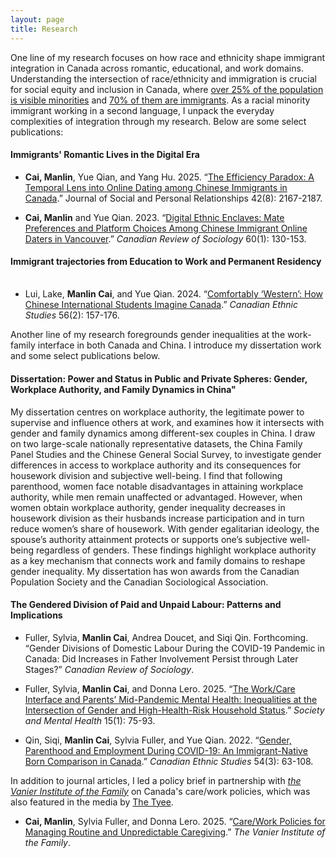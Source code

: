 ```yaml
---
layout: page
title: Research 
---
```


One line of my research focuses on how race and ethnicity shape immigrant integration in Canada across romantic, educational, and work domains. Understanding the intersection of race/ethnicity and immigration is crucial for social equity and inclusion in Canada, where [over 25% of the population is visible minorities](https://www150.statcan.gc.ca/n1/daily-quotidien/221026/dq221026b-eng.htm) and [70% of them are immigrants](https://www150.statcan.gc.ca/n1/pub/12-581-x/2023001/sec2-eng.htm). As a racial minority immigrant working in a second language, I unpack the everyday complexities of integration through my research. Below are some select publications:


#### Immigrants' Romantic Lives in the Digital Era

- **Cai, Manlin**, Yue Qian, and Yang Hu. 2025. “[The Efficiency Paradox: A Temporal Lens into Online Dating among Chinese Immigrants in Canada](https://doi.org/10.1177/02654075251339257).” Journal of Social and Personal Relationships 42(8): 2167-2187.

- **Cai, Manlin** and Yue Qian. 2023. “[Digital Ethnic Enclaves: Mate Preferences and Platform Choices Among Chinese Immigrant Online Daters in Vancouver](https://doi.org/10.1111/cars.12414).” *Canadian Review of Sociology* 60(1): 130-153. 


#### Immigrant trajectories from Education to Work and Permanent Residency
<span aria-hidden="true" style="display:block;height:0.15rem;line-height:0">&nbsp;</span>
- Lui, Lake, **Manlin Cai**, and Yue Qian. 2024. “[Comfortably ‘Western’: How Chinese International Students Imagine Canada](https://muse.jhu.edu/article/934427).” *Canadian Ethnic Studies* 56(2): 157-176.


Another line of my research foregrounds gender inequalities at the work-family interface in both Canada and China. I introduce my dissertation work and some select publications below.

#### Dissertation: Power and Status in Public and Private Spheres: Gender, Workplace Authority, and Family Dynamics in China"

My dissertation centres on workplace authority, the legitimate power to supervise and influence others at work, and examines how it intersects with gender and family dynamics among different-sex couples in China. I draw on two large-scale nationally representative datasets, the China Family Panel Studies and the Chinese General Social Survey, to investigate gender differences in access to workplace authority and its consequences for housework division and subjective well-being. I find that following parenthood, women face notable disadvantages in attaining workplace authority, while men remain unaffected or advantaged. However, when women obtain workplace authority, gender inequality decreases in housework division as their husbands increase participation and in turn reduce women’s share of housework. With gender egalitarian ideology, the spouse’s authority attainment protects or supports one’s subjective well-being regardless of genders. These findings highlight workplace authority as a key mechanism that connects work and family domains to reshape gender inequality. My dissertation has won awards from the Canadian Population Society and the Canadian Sociological Association. 

#### The Gendered Division of Paid and Unpaid Labour: Patterns and Implications

- Fuller, Sylvia, **Manlin Cai**, Andrea Doucet, and Siqi Qin. Forthcoming. “Gender Divisions of Domestic Labour During the COVID-19 Pandemic in Canada: Did Increases in Father Involvement Persist through Later Stages?” *Canadian Review of Sociology*.

- Fuller, Sylvia, **Manlin Cai**, and Donna Lero. 2025. “[The Work/Care Interface and Parents’ Mid-Pandemic Mental Health: Inequalities at the Intersection of Gender and High-Health-Risk Household Status](https://doi.org/10.1177/21568693231223549).” *Society and Mental Health* 15(1): 75-93.

- Qin, Siqi, **Manlin Cai**, Sylvia Fuller, and Yue Qian. 2022. “[Gender, Parenthood and Employment During COVID-19: An Immigrant-Native Born Comparison in Canada](https://doi.org/10.1353/ces.2022.0025).” *Canadian Ethnic Studies* 54(3): 63-108.

In addition to  journal articles, I led a policy brief in partnership with [*the Vanier Institute of the Family*](https://vanierinstitute.ca/) on Canada's care/work policies, which was also featured in the media by [The Tyee](https://thetyee.ca/News/2025/08/04/How-Can-Canada-Better-Support-Working-Parents/).

- **Cai, Manlin**, Sylvia Fuller, and Donna Lero. 2025. “[Care/Work Policies for Managing Routine and Unpredictable Caregiving](https://vanierinstitute.ca/resource/policy-brief-care-work-policies-for-managing-routine-and-unpredictable-caregiving/).” *The Vanier Institute of the Family*.

